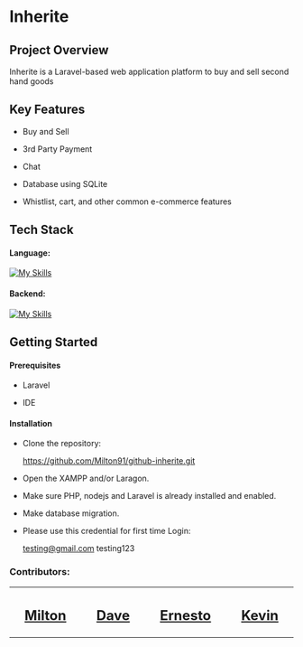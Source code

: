 # Inherite

## Project Overview
Inherite is a Laravel-based web application platform to buy and sell second hand goods

## Key Features

- Buy and Sell

- 3rd Party Payment

- Chat

- Database using SQLite

- Whistlist, cart, and other common e-commerce features

## Tech Stack

#### Language: 
[![My Skills](https://skillicons.dev/icons?i=laravel,php)](https://skillicons.dev)

#### Backend:
[![My Skills](https://skillicons.dev/icons?i=mysql)](https://skillicons.dev)

## Getting Started

#### Prerequisites

- Laravel

- IDE

#### Installation

- Clone the repository:
  
  https://github.com/Milton91/github-inherite.git
  
- Open the XAMPP and/or Laragon.

- Make sure PHP, nodejs and Laravel is already installed and enabled.

- Make database migration.

- Please use this credential for first time Login:
  
  testing@gmail.com
  testing123
  

### Contributors:
<table>
  <tbody>
        <td align="center" valign="top" width="14.28%"><a href="https://github.com/milton91">
          <h2>Milton</h2>
        </td>
        <td align="center" valign="top" width="14.28%"><a href="https://github.com/davetjong2">
          <h2>Dave</h2>
        </td>
        <td align="center" valign="top" width="14.28%"><a href="https://github.com/ernesto-04">
          <h2>Ernesto</h2>
        </td>
        <td align="center" valign="top" width="14.28%"><a href="https://github.com/itzKv">
          <h2>Kevin</h2>
        </td>
</tbody>
</table>

